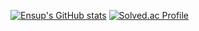 [![Ensup's GitHub stats](https://github-readme-stats.vercel.app/api?username=ensup)](https://github.com/ensup/)
[![Solved.ac Profile](http://mazassumnida.wtf/api/generate_badge?boj=ensup)](https://solved.ac/ensup)
